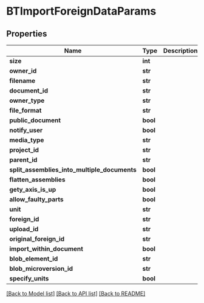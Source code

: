# BTImportForeignDataParams

## Properties
Name | Type | Description | Notes
------------ | ------------- | ------------- | -------------
**size** | **int** |  | [optional] 
**owner_id** | **str** |  | [optional] 
**filename** | **str** |  | [optional] 
**document_id** | **str** |  | [optional] 
**owner_type** | **str** |  | [optional] 
**file_format** | **str** |  | [optional] 
**public_document** | **bool** |  | [optional] 
**notify_user** | **bool** |  | [optional] 
**media_type** | **str** |  | [optional] 
**project_id** | **str** |  | [optional] 
**parent_id** | **str** |  | [optional] 
**split_assemblies_into_multiple_documents** | **bool** |  | [optional] 
**flatten_assemblies** | **bool** |  | [optional] 
**gety_axis_is_up** | **bool** |  | [optional] 
**allow_faulty_parts** | **bool** |  | [optional] 
**unit** | **str** |  | [optional] 
**foreign_id** | **str** |  | [optional] 
**upload_id** | **str** |  | [optional] 
**original_foreign_id** | **str** |  | [optional] 
**import_within_document** | **bool** |  | [optional] 
**blob_element_id** | **str** |  | [optional] 
**blob_microversion_id** | **str** |  | [optional] 
**specify_units** | **bool** |  | [optional] 

[[Back to Model list]](../README.md#documentation-for-models) [[Back to API list]](../README.md#documentation-for-api-endpoints) [[Back to README]](../README.md)


